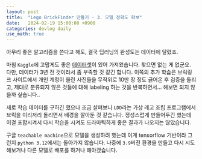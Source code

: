 ```yaml
---
layout: post
title:  "Lego BrickFinder 만들기 - 3. 모델 정확도 확보"
date:   2024-02-19 15:00:00 +0900
categories: devlog daily
use_math: true
---
```


아무리 좋은 알고리즘을 쓴다고 해도, 결국 딥러닝의 완성도는 데이터에 달렸죠.

마침 `Kaggle`에 고맙게도 좋은 [데이터셋][datasetlink]이 있어 가져왔습니다. 찾으면 없는 게 없군요. 다만, 데이터가 3년 전 것이라서 좀 부족할 것 같긴 합니다. 이쪽의 추가 학습은 브릭링크 사이트에서 개인 계정이 올린 사진들을 무작위로 10만 장 정도 긁어온 후 검증을 돌리고, 제대로 분류되지 않은 것들에 대해 labeling 하는 것을 반복하면서... 해보면 되지 않을까 싶습니다..

새로 학습 데이터를 구하긴 했으나 조금 살펴보니 `LDD`라는 가상 레고 조립 프로그램에서 브릭을 이리저리 돌리면서 배경을 깔아둔 것 같습니다. 정성스럽게 만들어두긴 했는데 이걸 포함시켜서 다시 학습을 시켜도 드라마틱하게 좋은 결과가 나오지는 않았습니다.



구글 `teachable machine`으로 모델을 생성하려 했는데 이게 tensorflow 기반이라 그런지 `python 3.12`에서는 돌아가지 않습니다. 나중에 `3.9`버전 환경을 만들고 다시 시도해보거나 다른 모델로 배포를 하거나 해야겠습니다.

[datasetlink]:https://www.kaggle.com/datasets/gadgeteering/legobrickimages